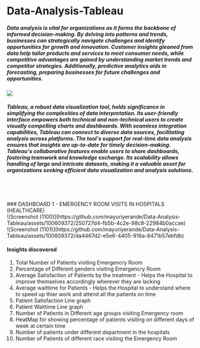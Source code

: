 # Data-Analysis-Tableau

##### Data analysis is vital for organizations as it forms the backbone of informed decision-making. By delving into patterns and trends, businesses can strategically navigate challenges and identify opportunities for growth and innovation. Customer insights gleaned from data help tailor products and services to meet consumer needs, while competitive advantages are gained by understanding market trends and competitor strategies. Additionally, predictive analytics aids in forecasting, preparing businesses for future challenges and opportunities.
<img src = "https://www.google.com/url?sa=i&url=https%3A%2F%2Fwww.indeed.com%2Fcareer-advice%2Fcareer-development%2Fdata-analysis&psig=AOvVaw3B5Z-9Xgk_MiCI2mL6TCFx&ust=1700044557286000&source=images&cd=vfe&opi=89978449&ved=0CBIQjRxqFwoTCLiGsNalw4IDFQAAAAAdAAAAABAD">

##### Tableau, a robust data visualization tool, holds significance in simplifying the complexities of data interpretation. Its user-friendly interface empowers both technical and non-technical users to create visually compelling charts and dashboards. With seamless integration capabilities, Tableau can connect to diverse data sources, facilitating analysis across platforms. The tool's support for real-time data analysis ensures that insights are up-to-date for timely decision-making. Tableau's collaborative features enable users to share dashboards, fostering teamwork and knowledge exchange. Its scalability allows handling of large and intricate datasets, making it a valuable asset for organizations seeking efficient data visualization and analysis solutions.
<br>
<br>
<br>
### DASHBOARD 1 - EMERGENCY ROOM VISITS IN HOSPITALS (HEALTHCARE)
<br>
![Screenshot (1100)](https://github.com/mayuriyerande/Data-Analysis-Tableau/assets/100609372/250727d4-fb5b-4c2e-98c8-22984b0accae)
<br>
![Screenshot (1101)](https://github.com/mayuriyerande/Data-Analysis-Tableau/assets/100609372/da4467d2-e5e6-4405-916a-8471b57ebfdb)

#### Insights discovered
1. Total Number of Patients visiting Emergencry Room
2. Percentage of Different genders visiting Emergencry Room
3. Average Satisfaction of  Patients by the treatment - Helps the Hospital to improve themselves accordingly wherever they are lacking
4. Average waittime for Patients - Helps the Hospital to understand where to speed up thier work and attend all the patients on time
5. Patient Satisfaction Line graph
6. Patient Waittime Line graph
7. Number of Patients in Different age groups  visiting Emergency room
8. HeatMap for showing percentage of patients visiting on different days of week at certain time
9. Number of patients under different department in the hospitals
10. Number of Patients of different race visiting the Emergency Room
